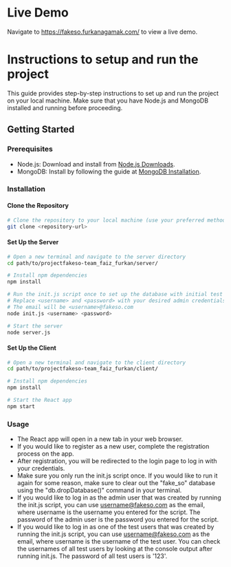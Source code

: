 # Live Demo
Navigate to https://fakeso.furkanagamak.com/ to view a live demo.

# Instructions to setup and run the project

This guide provides step-by-step instructions to set up and run the project on your local machine. Make sure that you have Node.js and MongoDB installed and running before proceeding.

## Getting Started

### Prerequisites
- Node.js: Download and install from [Node.js Downloads](https://nodejs.org/en/download).
- MongoDB: Install by following the guide at [MongoDB Installation](https://www.mongodb.com/docs/manual/installation).

### Installation

#### Clone the Repository
```bash
# Clone the repository to your local machine (use your preferred method)
git clone <repository-url>
```

#### Set Up the Server
```bash
# Open a new terminal and navigate to the server directory
cd path/to/projectfakeso-team_faiz_furkan/server/

# Install npm dependencies
npm install

# Run the init.js script once to set up the database with initial test data, including an admin user
# Replace <username> and <password> with your desired admin credentials
# The email will be <username>@fakeso.com
node init.js <username> <password>

# Start the server
node server.js
```

#### Set Up the Client
```bash
# Open a new terminal and navigate to the client directory
cd path/to/projectfakeso-team_faiz_furkan/client/

# Install npm dependencies
npm install

# Start the React app
npm start
```

### Usage

- The React app will open in a new tab in your web browser.
- If you would like to register as a new user, complete the registration process on the app. 
- After registration, you will be redirected to the login page to log in with your credentials.
- Make sure you only run the init.js script once. If you would like to run it again for some reason, make sure to clear out the "fake_so" database using the "db.dropDatabase()" command in your terminal.
- If you would like to log in as the admin user that was created by running the init.js script, you can use username@fakeso.com as the email, where username is the username you entered for the script. The password of the admin user is the password you entered for the script.
- If you would like to log in as one of the test users that was created by running the init.js script, you can use username@fakeso.com as the email, where username is the username of the test user. You can check the usernames of all test users by looking at the console output after running init.js. The password of all test users is '123'.
